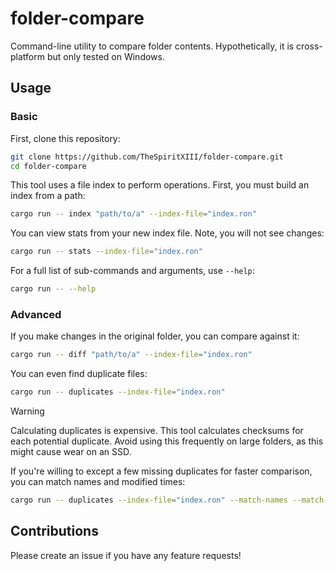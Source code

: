 # folder-compare

Command-line utility to compare folder contents. Hypothetically, it is cross-platform but only tested on Windows.

## Usage

### Basic

First, clone this repository:

```bash
git clone https://github.com/TheSpiritXIII/folder-compare.git
cd folder-compare
```

This tool uses a file index to perform operations. First, you must build an index from a path:

```bash
cargo run -- index "path/to/a" --index-file="index.ron"
```

You can view stats from your new index file. Note, you will not see changes:

```bash
cargo run -- stats --index-file="index.ron"
```

For a full list of sub-commands and arguments, use `--help`:

```bash
cargo run -- --help
```

### Advanced

If you make changes in the original folder, you can compare against it:

```bash
cargo run -- diff "path/to/a" --index-file="index.ron"
```

You can even find duplicate files:

```bash
cargo run -- duplicates --index-file="index.ron"
```

> [!WARNING]
> Calculating duplicates is expensive. This tool calculates checksums for each potential duplicate. Avoid using this frequently on large folders, as this might cause wear on an SSD.

If you're willing to except a few missing duplicates for faster comparison, you can match names and modified times:

```bash
cargo run -- duplicates --index-file="index.ron" --match-names --match-modified
```

## Contributions

Please create an issue if you have any feature requests!
